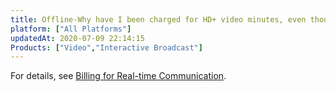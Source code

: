 ```yaml
---
title: Offline-Why have I been charged for HD+ video minutes, even though all the users subscribe only to video streams with resolution of 360 x 640?
platform: ["All Platforms"]
updatedAt: 2020-07-09 22:14:15
Products: ["Video","Interactive Broadcast"]
---
```

For details, see [Billing for Real-time Communication](https://docs.agora.io/en/Interactive%20Broadcast/billing_rtc?platform=All%20Platforms).